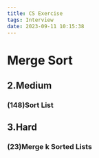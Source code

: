 ```yaml
---
title: CS Exercise
tags: Interview
date: 2023-09-11 10:15:38
---
```


# Merge Sort

##   2.Medium

###   (148)Sort List

##   3.Hard

###   (23)Merge k Sorted Lists

